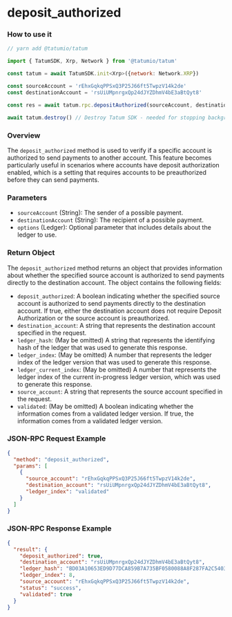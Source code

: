 # deposit\_authorized

### How to use it

```javascript
// yarn add @tatumio/tatum

import { TatumSDK, Xrp, Network } from '@tatumio/tatum'

const tatum = await TatumSDK.init<Xrp>({network: Network.XRP})

const sourceAccount = 'rEhxGqkqPPSxQ3P25J66ft5TwpzV14k2de'
const destinationAccount = 'rsUiUMpnrgxQp24dJYZDhmV4bE3aBtQyt8'

const res = await tatum.rpc.depositAuthorized(sourceAccount, destinationAccount, { ledgerIndex: 'validated' })

await tatum.destroy() // Destroy Tatum SDK - needed for stopping background jobs
```

### Overview

The `deposit_authorized` method is used to verify if a specific account is authorized to send payments to another account. This feature becomes particularly useful in scenarios where accounts have deposit authorization enabled, which is a setting that requires accounts to be preauthorized before they can send payments.

### Parameters

* `sourceAccount` (String): The sender of a possible payment.
* `destinationAccount` (String): The recipient of a possible payment.
* `options` (Ledger): Optional parameter that includes details about the ledger to use.

### Return Object

The `deposit_authorized` method returns an object that provides information about whether the specified source account is authorized to send payments directly to the destination account. The object contains the following fields:

* `deposit_authorized`: A boolean indicating whether the specified source account is authorized to send payments directly to the destination account. If true, either the destination account does not require Deposit Authorization or the source account is preauthorized.
* `destination_account`: A string that represents the destination account specified in the request.
* `ledger_hash`: (May be omitted) A string that represents the identifying hash of the ledger that was used to generate this response.
* `ledger_index`: (May be omitted) A number that represents the ledger index of the ledger version that was used to generate this response.
* `ledger_current_index`: (May be omitted) A number that represents the ledger index of the current in-progress ledger version, which was used to generate this response.
* `source_account`: A string that represents the source account specified in the request.
* `validated`: (May be omitted) A boolean indicating whether the information comes from a validated ledger version. If true, the information comes from a validated ledger version.

### JSON-RPC Request Example

```json
{
  "method": "deposit_authorized",
  "params": [
    {
      "source_account": "rEhxGqkqPPSxQ3P25J66ft5TwpzV14k2de",
      "destination_account": "rsUiUMpnrgxQp24dJYZDhmV4bE3aBtQyt8",
      "ledger_index": "validated"
    }
  ]
}
```

### JSON-RPC Response Example

```json
{
  "result": {
    "deposit_authorized": true,
    "destination_account": "rsUiUMpnrgxQp24dJYZDhmV4bE3aBtQyt8",
    "ledger_hash": "BD03A10653ED9D77DCA859B7A735BF0580088A8F287FA2C5403E0A19C58EF322",
    "ledger_index": 8,
    "source_account": "rEhxGqkqPPSxQ3P25J66ft5TwpzV14k2de",
    "status": "success",
    "validated": true
  }
}
```
